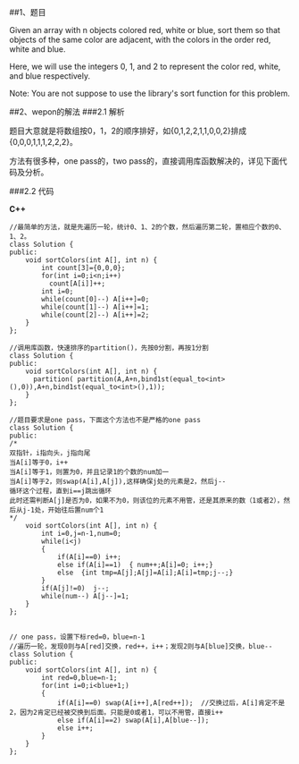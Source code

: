 ##1、题目

 Given an array with n objects colored red, white or blue, sort them so that objects of the same color are adjacent, with the colors in the order red, white and blue.

Here, we will use the integers 0, 1, and 2 to represent the color red, white, and blue respectively.

Note:
You are not suppose to use the library's sort function for this problem. 

##2、wepon的解法
###2.1 解析

题目大意就是将数组按0，1，2的顺序排好，如{0,1,2,2,1,1,0,0,2}排成{0,0,0,1,1,1,2,2,2}。

方法有很多种，one pass的，two pass的，直接调用库函数解决的，详见下面代码及分析。

###2.2 代码

**C++**

    
    //最简单的方法，就是先遍历一轮，统计0、1、2的个数，然后遍历第二轮，置相应个数的0、1、2。
    class Solution {
    public:
        void sortColors(int A[], int n) {
            int count[3]={0,0,0};
            for(int i=0;i<n;i++)
              count[A[i]]++;
            int i=0;
            while(count[0]--) A[i++]=0;
            while(count[1]--) A[i++]=1;
            while(count[2]--) A[i++]=2;
        }
    };
    
    //调用库函数，快速排序的partition()，先按0分割，再按1分割
    class Solution {
    public:
        void sortColors(int A[], int n) {
          partition( partition(A,A+n,bind1st(equal_to<int>(),0)),A+n,bind1st(equal_to<int>(),1));
        }
    };
    
    //题目要求是one pass，下面这个方法也不是严格的one pass
    class Solution {
    public:
    /*
    双指针，i指向头，j指向尾
    当A[i]等于0，i++
    当A[i]等于1，则置为0，并且记录1的个数的num加一
    当A[i]等于2，则swap(A[i],A[j]),这样确保j处的元素是2，然后j--
    循环这个过程，直到i==j跳出循环
    此时还需判断A[j]是否为0，如果不为0，则该位的元素不用管，还是其原来的数（1或者2），然后从j-1处，开始往后置num个1
    */
        void sortColors(int A[], int n) {
            int i=0,j=n-1,num=0;
            while(i<j)
            {
                if(A[i]==0) i++;
                else if(A[i]==1)  { num++;A[i]=0; i++;}
                else  {int tmp=A[j];A[j]=A[i];A[i]=tmp;j--;}
            }
            if(A[j]!=0)  j--;
            while(num--) A[j--]=1;
        }
    };
    
    
    // one pass，设置下标red=0，blue=n-1
    //遍历一轮，发现0则与A[red]交换，red++，i++；发现2则与A[blue]交换，blue--
    class Solution {
    public:
        void sortColors(int A[], int n) {
            int red=0,blue=n-1;
            for(int i=0;i<blue+1;)
            {
                if(A[i]==0) swap(A[i++],A[red++]);  //交换过后，A[i]肯定不是2，因为2肯定已经被交换到后面。只能是0或者1，可以不用管，直接i++
                else if(A[i]==2) swap(A[i],A[blue--]);
                else i++;
            }
        }
    };